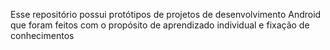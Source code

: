 Esse repositório possui protótipos de projetos de desenvolvimento Android que foram feitos com o propósito de aprendizado individual e fixação de conhecimentos